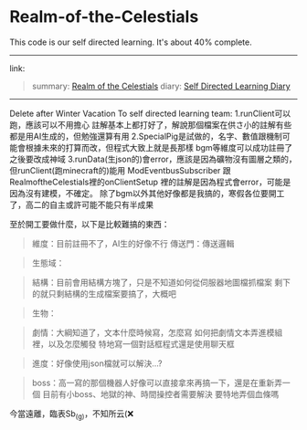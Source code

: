 # Realm-of-the-Celestials
This code is our self directed learning. It's about 40% complete.

---
link:
>summary: [Realm of the Celestials](https://docs.google.com/document/d/1v1vEHLK7V2234OvZbiZdyeVeec1LmjAo/edit?usp=sharing&ouid=104899568280018796284&rtpof=true&sd=true)
>diary: [Self Directed Learning Diary]([https://docs.google.com/document/d/1vKVo386PqomE7Y35vurRZm4306ESFLwl2yaZAYuvlM0/edit](https://docs.google.com/document/d/1vKVo386PqomE7Y35vurRZm4306ESFLwl2yaZAYuvlM0/edit?usp=sharing))

---
Delete after Winter Vacation
To self directed learning team:
1.runClient可以跑，應該可以不用擔心
註解基本上都打好了，解說那個檔案在供さ小的註解有些都是用AI生成的，但勉強還算有用
2.SpecialPig是試做的，名字、數值跟機制可能會根據未來的打算而改，但程式大致上就是長那樣
bgm等維度可以成功註冊了之後要改成神域
3.runData(生json的)會error，應該是因為礦物沒有圖層之類的，但runClient(跑minecraft的)能用
ModEventbusSubscriber 跟 RealmoftheCelestials裡的onClientSetup 裡的註解是因為程式會error，可能是因為沒有建模，不確定。
除了bgm以外其他好像都是我搞的，寒假各位要開工了，高二的自主或許可能不能只有半成果

至於開工要做什麼，以下是比較難搞的東西：
>維度：目前註冊不了，AI生的好像不行
>傳送門：傳送邏輯

>生態域：

>結構：目前會用結構方塊了，只是不知道如何從伺服器地圖檔抓檔案
       剩下的就只剩結構的生成檔案要搞了，大概吧

>生物：

>劇情：大綱知道了，文本什麼時候寫，怎麼寫
       如何把劇情文本弄進模組裡，以及怎麼觸發
       特地寫一個對話框程式還是使用聊天框

>進度：好像使用json檔就可以解決...?

>boss：高一寫的那個機器人好像可以直接拿來再搞一下，還是在重新弄一個
            目前有小boss、地獄的神、時間操控者需要解決
            要特地弄個血條嗎

今當遠離，臨表Sb<sub>(g)</sub>，不知所云(❌
